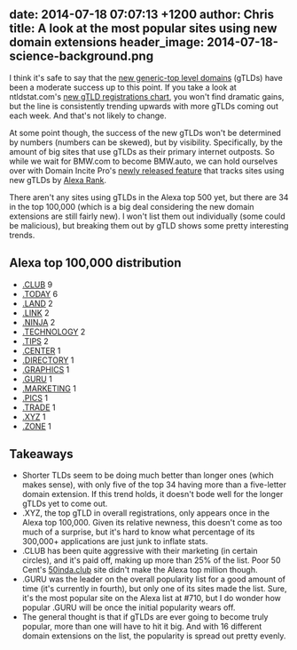 date: 2014-07-18 07:07:13 +1200
author: Chris
title: A look at the most popular sites using new domain extensions
header_image: 2014-07-18-science-background.png
----

<!-- excerpt -->

I think it's safe to say that the [new generic-top level domains](https://iwantmyname.com/domains/new-gtld-domain-extensions) (gTLDs) have been a moderate success up to this point. If you take a look at ntldstat.com's [new gTLD registrations chart](http://ntldstats.com/), you won't find dramatic gains, but the line is consistently trending upwards with more gTLDs coming out each week. And that's not likely to change. 

At some point though, the success of the new gTLDs won't be determined by numbers (numbers can be skewed), but by visibility. Specifically, by the amount of big sites that use gTLDs as their primary internet outposts. So while we wait for BMW.com to become BMW.auto, we can hold ourselves over with Domain Incite Pro's [newly released feature](http://domainincite.com/pro/popular-new-gtld-domains/) that tracks sites using new gTLDs by [Alexa Rank](http://www.alexa.com/topsites). 

There aren't any sites using gTLDs in the Alexa top 500 yet, but there are 34 in the top 100,000 (which is a big deal considering the new domain extensions are still fairly new). I won't list them out individually (some could be malicious), but breaking them out by gTLD shows some pretty interesting trends.

<!-- /excerpt -->

## Alexa top 100,000 distribution

+ [.CLUB](https://iwantmyname.com/domains/dot-club) 9
+ [.TODAY](https://iwantmyname.com/domains/dot-today) 6
+ [.LAND](https://iwantmyname.com/domains/dot-land) 2
+ [.LINK](https://iwantmyname.com/domains/dot-link) 2
+ [.NINJA](https://iwantmyname.com/domains/dot-ninja) 2
+ [.TECHNOLOGY](https://iwantmyname.com/domains/dot-technology) 2
+ [.TIPS](https://iwantmyname.com/domains/dot-tips) 2
+ [.CENTER](https://iwantmyname.com/domains/dot-center) 1
+ [.DIRECTORY](https://iwantmyname.com/domains/dot-directory) 1
+ [.GRAPHICS](https://iwantmyname.com/domains/dot-graphics) 1
+ [.GURU](https://iwantmyname.com/domains/dot-guru) 1
+ [.MARKETING](https://iwantmyname.com/domains/dot-marketing) 1
+ [.PICS](https://iwantmyname.com/domains/dot-pics) 1
+ [.TRADE](https://iwantmyname.com/domains/dot-trade) 1
+ [.XYZ](https://iwantmyname.com/domains/dot-xyz) 1
+ [.ZONE](https://iwantmyname.com/domains/dot-zone) 1

## Takeaways

+ Shorter TLDs seem to be doing much better than longer ones (which makes sense), with only five of the top 34 having more than a five-letter domain extension. If this trend holds, it doesn't bode well for the longer gTLDs yet to come out.
+ .XYZ, the top gTLD in overall registrations, only appears once in the Alexa top 100,000. Given its relative newness, this doesn't come as too much of a surprise, but it's hard to know what percentage of its 300,000+ applications are just junk to inflate stats.
+ .CLUB has been quite aggressive with their marketing (in certain circles), and it's paid off, making up more than 25% of the list. Poor 50 Cent's [50inda.club](http://50inda.club/) site didn't make the Alexa top million though. 
+ .GURU was the leader on the overall popularity list for a good amount of time (it's currently in fourth), but only one of its sites made the list. Sure, it's the most popular site on the Alexa list at #710, but I do wonder how popular .GURU will be once the initial popularity wears off. 
+ The general thought is that if gTLDs are ever going to become truly popular, more than one will have to hit it big. And with 16 different domain extensions on the list, the popularity is spread out pretty evenly. 









